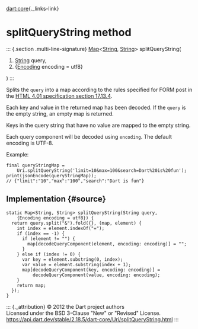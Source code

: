 [dart:core](../../dart-core/dart-core-library){._links-link}

splitQueryString method
=======================

::: {.section .multi-line-signature}
[Map](../map-class)\<[String](../string-class),
[String](../string-class)\> splitQueryString(

1.  [String](../string-class) query,
2.  {[Encoding](../../dart-convert/encoding-class) encoding = utf8}

)
:::

Splits the `query` into a map according to the rules specified for FORM
post in the [HTML 4.01 specification section
17.13.4](https://www.w3.org/TR/REC-html40/interact/forms.html#h-17.13.4 "HTML 4.01 section 17.13.4").

Each key and value in the returned map has been decoded. If the `query`
is the empty string, an empty map is returned.

Keys in the query string that have no value are mapped to the empty
string.

Each query component will be decoded using `encoding`. The default
encoding is UTF-8.

Example:

``` {.language-dart data-language="dart"}
final queryStringMap =
    Uri.splitQueryString('limit=10&max=100&search=Dart%20is%20fun');
print(jsonEncode(queryStringMap));
// {"limit":"10","max":"100","search":"Dart is fun"}
```

Implementation {#source}
--------------

``` {.language-dart data-language="dart"}
static Map<String, String> splitQueryString(String query,
    {Encoding encoding = utf8}) {
  return query.split("&").fold({}, (map, element) {
    int index = element.indexOf("=");
    if (index == -1) {
      if (element != "") {
        map[decodeQueryComponent(element, encoding: encoding)] = "";
      }
    } else if (index != 0) {
      var key = element.substring(0, index);
      var value = element.substring(index + 1);
      map[decodeQueryComponent(key, encoding: encoding)] =
          decodeQueryComponent(value, encoding: encoding);
    }
    return map;
  });
}
```

::: {._attribution}
© 2012 the Dart project authors\
Licensed under the BSD 3-Clause \"New\" or \"Revised\" License.\
<https://api.dart.dev/stable/2.18.5/dart-core/Uri/splitQueryString.html>
:::
